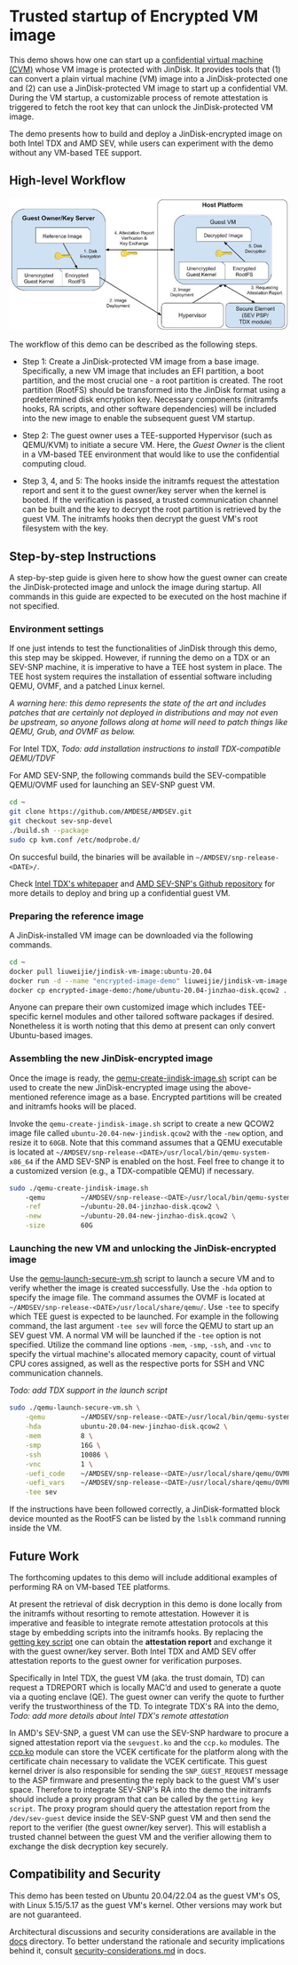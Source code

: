 # Trusted startup of Encrypted VM image

This demo shows how one can start up a [confidential virtual machine (CVM)](https://cloud.google.com/compute/confidential-vm/docs/about-cvm) whose VM image is protected with JinDisk. It provides tools that (1) can convert a plain virtual machine (VM) image into a JinDisk-protected one and (2) can use a JinDisk-protected VM image to start up a confidential VM. During the VM startup, a customizable process of remote attestation is triggered to fetch the root key that can unlock the JinDisk-protected VM image.

The demo presents how to build and deploy a JinDisk-encrypted image on both Intel TDX and AMD SEV, while users can experiment with the demo without any VM-based TEE support.

## High-level Workflow

![](./workflow.jpeg)

The workflow of this demo can be described as the following steps.

- Step 1: Create a JinDisk-protected VM image from a base image. Specifically, a new VM image that includes an EFI partition, a boot partition, and the most crucial one - a root partition is created. The root partition (RootFS) should be transformed into the JinDisk format using a predetermined disk encryption key. Necessary components (initramfs hooks, RA scripts, and other software dependencies) will be included into the new image to enable the subsequent guest VM startup.

- Step 2: The guest owner uses a TEE-supported Hypervisor (such as QEMU/KVM) to initiate a secure VM. Here, the *Guest Owner* is the client in a VM-based TEE environment that would like to use the confidential computing cloud.

- Step 3, 4, and 5: The hooks inside the initramfs request the attestation report and sent it to the guest owner/key server when the kernel is booted. If the verification is passed, a trusted communication channel can be built and the key to decrypt the root partition is retrieved by the guest VM. The initramfs hooks then decrypt the guest VM's root filesystem with the key.

## Step-by-step Instructions

A step-by-step guide is given here to show how the guest owner can create the JinDisk-protected image and unlock the image during startup. All commands in this guide are expected to be executed on the host machine if not specified.

### Environment settings

If one just intends to test the functionalities of JinDisk through this demo, this step may be skipped. However, if running the demo on a TDX or an SEV-SNP machine, it is imperative to have a TEE host system in place. The TEE host system requires the installation of essential software including QEMU, OVMF, and a patched Linux kernel.

*A warning here: this demo represents the state of the art and includes patches that are certainly not deployed in distributions and may not even be upstream, so anyone follows along at home will need to patch things like QEMU, Grub, and OVMF as below.*

For Intel TDX, 
*Todo: add installation instructions to install TDX-compatible QEMU/TDVF*

For AMD SEV-SNP, the following commands build the SEV-compatible QEMU/OVMF used for launching an SEV-SNP guest VM.

```bash
cd ~
git clone https://github.com/AMDESE/AMDSEV.git
git checkout sev-snp-devel
./build.sh --package
sudo cp kvm.conf /etc/modprobe.d/
```

On succesful build, the binaries will be available in `~/AMDSEV/snp-release-<DATE>/`.

Check [Intel TDX's whitepaper](https://software.intel.com/content/www/us/en/develop/articles/intel-trust-domain-extensions.html) and [AMD SEV-SNP's Github repository](https://github.com/AMDESE/AMDSEV/tree/sev-snp-devel) for more details to deploy and bring up a confidential guest VM.


### Preparing the reference image

A JinDisk-installed VM image can be downloaded via the following commands.

```bash
cd ~
docker pull liuweijie/jindisk-vm-image:ubuntu-20.04
docker run -d --name "encrypted-image-demo" liuweijie/jindisk-vm-image:ubuntu-20.04
docker cp encrypted-image-demo:/home/ubuntu-20.04-jinzhao-disk.qcow2 .
```

Anyone can prepare their own customized image which includes TEE-specific kernel modules and other tailored software packages if desired. Nonetheless it is worth noting that this demo at present can only convert Ubuntu-based images.

### Assembling the new JinDisk-encrypted image

Once the image is ready, the [qemu-create-jindisk-image.sh](./qemu-create-jindisk-image.sh) script can be used to create the new JinDisk-encrypted image using the above-mentioned reference image as a base. Encrypted partitions will be created and initramfs hooks will be placed.

Invoke the `qemu-create-jindisk-image.sh` script to create a new QCOW2 image file called `ubuntu-20.04-new-jindisk.qcow2` with the `-new` option, and resize it to `60GB`.
Note that this command assumes that a QEMU executable is located at `~/AMDSEV/snp-release-<DATE>/usr/local/bin/qemu-system-x86_64` if the AMD SEV-SNP is enabled on the host. Feel free to change it to a customized version (e.g., a TDX-compatible QEMU) if necessary.

```bash
sudo ./qemu-create-jindisk-image.sh 
    -qemu         ~/AMDSEV/snp-release-<DATE>/usr/local/bin/qemu-system-x86_64 \
    -ref          ~/ubuntu-20.04-jinzhao-disk.qcow2 \
    -new          ~/ubuntu-20.04-new-jinzhao-disk.qcow2 \
    -size         60G
```

### Launching the new VM and unlocking the JinDisk-encrypted image

Use the [qemu-launch-secure-vm.sh](./qemu-launch-secure-vm.sh) script to launch a secure VM and to verify whether the image is created successfully.
Use the `-hda` option to specify the image file. The command assumes the OVMF is located at `~/AMDSEV/snp-release-<DATE>/usr/local/share/qemu/`. Use `-tee` to specify which TEE guest is expected to be launched. For example in the following command, the last argument `-tee sev` will force the QEMU to start up an SEV guest VM. A normal VM will be launched if the `-tee` option is not specified.
Utilize the command line options `-mem`, `-smp`, `-ssh`, and `-vnc` to specify the virtual machine's allocated memory capacity, count of virtual CPU cores assigned, as well as the respective ports for SSH and VNC communication channels.

*Todo: add TDX support in the launch script*

```bash
sudo ./qemu-launch-secure-vm.sh \
    -qemu         ~/AMDSEV/snp-release-<DATE>/usr/local/bin/qemu-system-x86_64 \
    -hda          ubuntu-20.04-new-jinzhao-disk.qcow2 \
    -mem          8 \
    -smp          16G \
    -ssh          10086 \
    -vnc          1 \
    -uefi_code    ~/AMDSEV/snp-release-<DATE>/usr/local/share/qemu/OVMF_CODE.fd \
    -uefi_vars    ~/AMDSEV/snp-release-<DATE>/usr/local/share/qemu/OVMF_VARS.fd \
    -tee sev
```

If the instructions have been followed correctly, a JinDisk-formatted block device mounted as the RootFS can be listed by the `lsblk` command running inside the VM.


## Future Work

The forthcoming updates to this demo will include additional examples of performing RA on VM-based TEE platforms.

At present the retrieval of disk decryption in this demo is done locally from the initramfs without resorting to remote attestation.
However it is imperative and feasible to integrate remote attestation protocols at this stage by embedding scripts into the initramfs hooks. 
By replacing the [getting key script](./in-vm/initramfs-hooks/getting_key.sh) one can obtain the **attestation report** and exchange it with the guest owner/key server.
Both Intel TDX and AMD SEV offer attestation reports to the guest owner for verification purposes.

Specifically in Intel TDX, the guest VM (aka. the trust domain, TD) can request a TDREPORT which is locally MAC’d and used to generate a quote via a quoting enclave (QE). The guest owner can verify the quote to further verify the trustworthiness of the TD. 
To integrate TDX's RA into the demo, 
*Todo: add more details about Intel TDX's remote attestation*

In AMD's SEV-SNP, a guest VM can use the SEV-SNP hardware to procure a signed attestation report via the `sevguest.ko` and the `ccp.ko` modules. The [ccp.ko](https://lwn.net/Articles/735732/) module can store the VCEK certificate for the platform along with the certificate chain necessary to validate the VCEK certificate. This guest kernel driver is also responsible for sending the `SNP_GUEST_REQUEST` message to the ASP firmware and presenting the reply back to the guest VM's user space.
Therefore to integrate SEV-SNP's RA into the demo the initramfs should include a proxy program that can be called by the `getting key script`. The proxy program should query the attestation report from the `/dev/sev-guest` device inside the SEV-SNP guest VM and then send the report to the verifier (the guest owner/key server). This will establish a trusted channel between the guest VM and the verifier allowing them to exchange the disk decryption key securely.


## Compatibility and Security

This demo has been tested on Ubuntu 20.04/22.04 as the guest VM's OS, with Linux 5.15/5.17 as the guest VM's kernel. Other versions may work but are not guaranteed.

Architectural discussions and security considerations are available in the [docs](../../docs/) directory. To better understand the rationale and security implications behind it, consult [security-considerations.md](../../docs/security-considerations.md) in docs.
